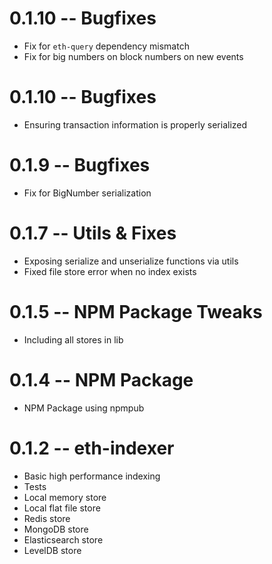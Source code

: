 
# 0.1.10 -- Bugfixes

- Fix for `eth-query` dependency mismatch
- Fix for big numbers on block numbers on new events

# 0.1.10 -- Bugfixes

- Ensuring transaction information is properly serialized

# 0.1.9 -- Bugfixes

- Fix for BigNumber serialization

# 0.1.7 -- Utils & Fixes

- Exposing serialize and unserialize functions via utils
- Fixed file store error when no index exists

# 0.1.5 -- NPM Package Tweaks

- Including all stores in lib

# 0.1.4 -- NPM Package

- NPM Package using npmpub

# 0.1.2 -- eth-indexer

- Basic high performance indexing
- Tests
- Local memory store
- Local flat file store
- Redis store
- MongoDB store
- Elasticsearch store
- LevelDB store
